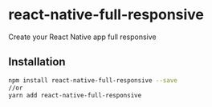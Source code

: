 # react-native-full-responsive

Create your React Native app full responsive

## Installation

```sh
npm install react-native-full-responsive --save
//or
yarn add react-native-full-responsive
```
